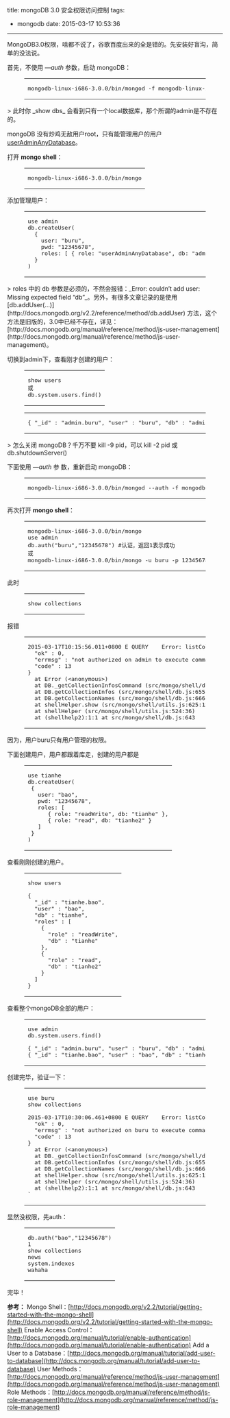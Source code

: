 title: mongoDB 3.0 安全权限访问控制
tags:
  - mongodb
date: 2015-03-17 10:53:36
---

MongoDB3.0权限，啥都不说了，谷歌百度出来的全是错的。先安装好盲沟，简单的没法说。

首先，不使用 _—auth_ 参数，启动 mongoDB：

<figure class="highlight bash"><table><tr><td class="code"><pre><span class="line">mongodb-linux-i686-<span class="number">3.0</span>.<span class="number">0</span>/bin/mongod <span class="operator">-f</span> mongodb-linux-i686-<span class="number">3.0</span>.<span class="number">0</span>/mongodb.conf</span>
</pre></td></tr></table></figure>
> 此时你 _show dbs_ 会看到只有一个local数据库，那个所谓的admin是不存在的。

mongoDB 没有炒鸡无敌用户root，只有能管理用户的用户 [userAdminAnyDatabase](http://docs.mongodb.org/manual/reference/built-in-roles/#userAdminAnyDatabase)。

打开 **mongo shell**：

<figure class="highlight gradle"><table><tr><td class="code"><pre><span class="line">mongodb-linux-i686-<span class="number">3.0</span>.<span class="number">0</span><span class="regexp">/bin/m</span>ongo</span>
</pre></td></tr></table></figure>

添加管理用户：

<figure class="highlight stata"><table><tr><td class="code"><pre><span class="line"><span class="keyword">use</span> admin</span>
<span class="line"><span class="keyword">db</span>.createUser(</span>
<span class="line">  &#123;</span>
<span class="line">    user: <span class="string">"buru"</span>,</span>
<span class="line">    <span class="keyword">pwd</span>: <span class="string">"12345678"</span>,</span>
<span class="line">    roles: [ &#123; role: <span class="string">"userAdminAnyDatabase"</span>, <span class="keyword">db</span>: <span class="string">"admin"</span> &#125; ]</span>
<span class="line">  &#125;</span>
<span class="line">)</span>
</pre></td></tr></table></figure>
<a id="more"></a>
> roles 中的 db 参数是必须的，不然会报错：_Error: couldn’t add user: Missing expected field “db”_。另外，有很多文章记录的是使用 [db.addUser(…)](http://docs.mongodb.org/v2.2/reference/method/db.addUser) 方法，这个方法是旧版的，3.0中已经不存在，详见：[http://docs.mongodb.org/manual/reference/method/js-user-management](http://docs.mongodb.org/manual/reference/method/js-user-management)。

切换到admin下，查看刚才创建的用户：

<figure class="highlight stylus"><table><tr><td class="code"><pre><span class="line">show users</span>
<span class="line">或</span>
<span class="line">db<span class="class">.system</span><span class="class">.users</span><span class="class">.find</span>()</span>
</pre></td></tr></table></figure>
<figure class="highlight json"><table><tr><td class="code"><pre><span class="line">&#123; "<span class="attribute">_id</span>" : <span class="value"><span class="string">"admin.buru"</span></span>, "<span class="attribute">user</span>" : <span class="value"><span class="string">"buru"</span></span>, "<span class="attribute">db</span>" : <span class="value"><span class="string">"admin"</span></span>, "<span class="attribute">credentials</span>" : <span class="value">&#123; "<span class="attribute">SCRAM-SHA-1</span>" : <span class="value">&#123; "<span class="attribute">iterationCount</span>" : <span class="value"><span class="number">10000</span></span>, "<span class="attribute">salt</span>" : <span class="value"><span class="string">"gwVwuA/dXvxgSHavEnlyvA=="</span></span>, "<span class="attribute">storedKey</span>" : <span class="value"><span class="string">"l2QEVTEujpkCuqDEKqfIWbSv4ms="</span></span>, "<span class="attribute">serverKey</span>" : <span class="value"><span class="string">"M1ofNKXg2sNCsFrBJbX4pXbSgvg="</span> </span>&#125; </span>&#125;</span>, "<span class="attribute">roles</span>" : <span class="value">[ &#123; "<span class="attribute">role</span>" : <span class="value"><span class="string">"userAdminAnyDatabase"</span></span>, "<span class="attribute">db</span>" : <span class="value"><span class="string">"admin"</span> </span>&#125; ] </span>&#125;</span>
</pre></td></tr></table></figure>
> 怎么关闭 mongoDB？千万不要 kill -9 pid，可以 kill -2 pid 或 db.shutdownServer()

下面使用 _—auth_ 参 数，重新启动 mongoDB：

<figure class="highlight applescript"><table><tr><td class="code"><pre><span class="line">mongodb-linux-i686-<span class="number">3.0</span>.0/bin/mongod <span class="comment">--auth -f mongodb-linux-i686-3.0.0/mongodb.conf</span></span>
</pre></td></tr></table></figure>

再次打开 **mongo shell**：

<figure class="highlight stylus"><table><tr><td class="code"><pre><span class="line">mongodb-linux-i686-<span class="number">3.0</span>.<span class="number">0</span>/bin/mongo</span>
<span class="line">use admin</span>
<span class="line">db.<span class="function"><span class="title">auth</span><span class="params">(<span class="string">"buru"</span>,<span class="string">"12345678"</span>)</span></span> #认证，返回<span class="number">1</span>表示成功</span>
<span class="line">或</span>
<span class="line">mongodb-linux-i686-<span class="number">3.0</span>.<span class="number">0</span>/bin/mongo -u buru -<span class="tag">p</span> <span class="number">12345678</span> --authenticationDatabase admin</span>
</pre></td></tr></table></figure>

此时

<figure class="highlight nginx"><table><tr><td class="code"><pre><span class="line"><span class="title">show</span> collections</span>
</pre></td></tr></table></figure>

报错
<figure class="highlight stata"><table><tr><td class="code"><pre><span class="line">2015-03-17T10:15:56.011+0800 <span class="keyword">E</span> <span class="keyword">QUERY</span>    <span class="keyword">Error</span>: listCollections failed: &#123;</span>
<span class="line">  <span class="string">"ok"</span> : 0,</span>
<span class="line">  <span class="string">"errmsg"</span> : <span class="string">"not authorized on admin to execute command &#123; listCollections: 1.0 &#125;"</span>,</span>
<span class="line">  <span class="string">"code"</span> : 13</span>
<span class="line">&#125;</span>
<span class="line">  at <span class="keyword">Error</span> (&lt;anonymous&gt;)</span>
<span class="line">  at <span class="keyword">DB</span>._getCollectionInfosCommand (src/mongo/<span class="keyword">shell</span>/<span class="keyword">db</span>.js:643:15)</span>
<span class="line">  at <span class="keyword">DB</span>.getCollectionInfos (src/mongo/<span class="keyword">shell</span>/<span class="keyword">db</span>.js:655:20)</span>
<span class="line">  at <span class="keyword">DB</span>.getCollectionNames (src/mongo/<span class="keyword">shell</span>/<span class="keyword">db</span>.js:666:17)</span>
<span class="line">  at shellHelper.show (src/mongo/<span class="keyword">shell</span>/utils.js:625:12)</span>
<span class="line">  at shellHelper (src/mongo/<span class="keyword">shell</span>/utils.js:524:36)</span>
<span class="line">  at (shellhelp2):1:1 at src/mongo/<span class="keyword">shell</span>/<span class="keyword">db</span>.js:643</span>
</pre></td></tr></table></figure>

因为，用户buru只有用户管理的权限。

下面创建用户，用户都跟着库走，创建的用户都是

<figure class="highlight stata"><table><tr><td class="code"><pre><span class="line"><span class="keyword">use</span> tianhe</span>
<span class="line"><span class="keyword">db</span>.createUser(</span>
<span class="line"> &#123;</span>
<span class="line">   user: <span class="string">"bao"</span>,</span>
<span class="line">   <span class="keyword">pwd</span>: <span class="string">"12345678"</span>,</span>
<span class="line">   roles: [</span>
<span class="line">      &#123; role: <span class="string">"readWrite"</span>, <span class="keyword">db</span>: <span class="string">"tianhe"</span> &#125;,</span>
<span class="line">      &#123; role: <span class="string">"read"</span>, <span class="keyword">db</span>: <span class="string">"tianhe2"</span> &#125;</span>
<span class="line">   ]</span>
<span class="line"> &#125;</span>
<span class="line">)</span>
</pre></td></tr></table></figure>

查看刚刚创建的用户。

<figure class="highlight nsis"><table><tr><td class="code"><pre><span class="line"><span class="literal">show</span> users</span>
<span class="line"></span>
<span class="line">&#123;</span>
<span class="line">  <span class="string">"_id"</span> : <span class="string">"tianhe.bao"</span>,</span>
<span class="line">  <span class="string">"user"</span> : <span class="string">"bao"</span>,</span>
<span class="line">  <span class="string">"db"</span> : <span class="string">"tianhe"</span>,</span>
<span class="line">  <span class="string">"roles"</span> : [</span>
<span class="line">    &#123;</span>
<span class="line">      <span class="string">"role"</span> : <span class="string">"readWrite"</span>,</span>
<span class="line">      <span class="string">"db"</span> : <span class="string">"tianhe"</span></span>
<span class="line">    &#125;,</span>
<span class="line">    &#123;</span>
<span class="line">      <span class="string">"role"</span> : <span class="string">"read"</span>,</span>
<span class="line">      <span class="string">"db"</span> : <span class="string">"tianhe2"</span></span>
<span class="line">    &#125;</span>
<span class="line">  ]</span>
<span class="line">&#125;</span>
</pre></td></tr></table></figure>

查看整个mongoDB全部的用户：

<figure class="highlight perl"><table><tr><td class="code"><pre><span class="line"><span class="keyword">use</span> admin</span>
<span class="line">db.<span class="keyword">system</span>.users.find()</span>
<span class="line"></span>
<span class="line">&#123; <span class="string">"_id"</span> : <span class="string">"admin.buru"</span>, <span class="string">"user"</span> : <span class="string">"buru"</span>, <span class="string">"db"</span> : <span class="string">"admin"</span>, <span class="string">"credentials"</span> : &#123; <span class="string">"SCRAM-SHA-1"</span> : &#123; <span class="string">"iterationCount"</span> : <span class="number">10000</span>, <span class="string">"salt"</span> : <span class="string">"gwVwuA/dXvxgSHavEnlyvA=="</span>, <span class="string">"storedKey"</span> : <span class="string">"l2QEVTEujpkCuqDEKqfIWbSv4ms="</span>, <span class="string">"serverKey"</span> : <span class="string">"M1ofNKXg2sNCsFrBJbX4pXbSgvg="</span> &#125; &#125;, <span class="string">"roles"</span> : [ &#123; <span class="string">"role"</span> : <span class="string">"userAdminAnyDatabase"</span>, <span class="string">"db"</span> : <span class="string">"admin"</span> &#125; ] &#125;</span>
<span class="line">&#123; <span class="string">"_id"</span> : <span class="string">"tianhe.bao"</span>, <span class="string">"user"</span> : <span class="string">"bao"</span>, <span class="string">"db"</span> : <span class="string">"tianhe"</span>, <span class="string">"credentials"</span> : &#123; <span class="string">"SCRAM-SHA-1"</span> : &#123; <span class="string">"iterationCount"</span> : <span class="number">10000</span>, <span class="string">"salt"</span> : <span class="string">"//xy1V1fbqEHC1gzQqZHGQ=="</span>, <span class="string">"storedKey"</span> : <span class="string">"ZS/o54zzl/FdcXLQJ98KdAVTfF0="</span>, <span class="string">"serverKey"</span> : <span class="string">"iIpNYz2Gk8KhyK3zgz6muBt0PI4="</span> &#125; &#125;, <span class="string">"roles"</span> : [ &#123; <span class="string">"role"</span> : <span class="string">"readWrite"</span>, <span class="string">"db"</span> : <span class="string">"tianhe"</span> &#125;, &#123; <span class="string">"role"</span> : <span class="string">"read"</span>, <span class="string">"db"</span> : <span class="string">"tianhe2"</span> &#125; ] &#125;</span>
</pre></td></tr></table></figure>

创建完毕，验证一下：
<figure class="highlight stata"><table><tr><td class="code"><pre><span class="line"><span class="keyword">use</span> buru</span>
<span class="line">show collections</span>
<span class="line"></span>
<span class="line">2015-03-17T10:30:06.461+0800 <span class="keyword">E</span> <span class="keyword">QUERY</span>    <span class="keyword">Error</span>: listCollections failed: &#123;</span>
<span class="line">  <span class="string">"ok"</span> : 0,</span>
<span class="line">  <span class="string">"errmsg"</span> : <span class="string">"not authorized on buru to execute command &#123; listCollections: 1.0 &#125;"</span>,</span>
<span class="line">  <span class="string">"code"</span> : 13</span>
<span class="line">&#125;</span>
<span class="line">  at <span class="keyword">Error</span> (&lt;anonymous&gt;)</span>
<span class="line">  at <span class="keyword">DB</span>._getCollectionInfosCommand (src/mongo/<span class="keyword">shell</span>/<span class="keyword">db</span>.js:643:15)</span>
<span class="line">  at <span class="keyword">DB</span>.getCollectionInfos (src/mongo/<span class="keyword">shell</span>/<span class="keyword">db</span>.js:655:20)</span>
<span class="line">  at <span class="keyword">DB</span>.getCollectionNames (src/mongo/<span class="keyword">shell</span>/<span class="keyword">db</span>.js:666:17)</span>
<span class="line">  at shellHelper.show (src/mongo/<span class="keyword">shell</span>/utils.js:625:12)</span>
<span class="line">  at shellHelper (src/mongo/<span class="keyword">shell</span>/utils.js:524:36)</span>
<span class="line">  at (shellhelp2):1:1 at src/mongo/<span class="keyword">shell</span>/<span class="keyword">db</span>.js:643</span>
<span class="line">`</span>
</pre></td></tr></table></figure>

显然没权限，先auth：

<figure class="highlight stylus"><table><tr><td class="code"><pre><span class="line">db.<span class="function"><span class="title">auth</span><span class="params">(<span class="string">"bao"</span>,<span class="string">"12345678"</span>)</span></span></span>
<span class="line"><span class="number">1</span></span>
<span class="line">show collections</span>
<span class="line">news</span>
<span class="line">system<span class="class">.indexes</span></span>
<span class="line">wahaha</span>
</pre></td></tr></table></figure>

完毕！

**参考：**
Mongo Shell：[http://docs.mongodb.org/v2.2/tutorial/getting-started-with-the-mongo-shell](http://docs.mongodb.org/v2.2/tutorial/getting-started-with-the-mongo-shell)
Enable Access Control：[http://docs.mongodb.org/manual/tutorial/enable-authentication](http://docs.mongodb.org/manual/tutorial/enable-authentication)
Add a User to a Database：[http://docs.mongodb.org/manual/tutorial/add-user-to-database](http://docs.mongodb.org/manual/tutorial/add-user-to-database)
User Methods：[http://docs.mongodb.org/manual/reference/method/js-user-management](http://docs.mongodb.org/manual/reference/method/js-user-management)
Role Methods：[http://docs.mongodb.org/manual/reference/method/js-role-management](http://docs.mongodb.org/manual/reference/method/js-role-management)